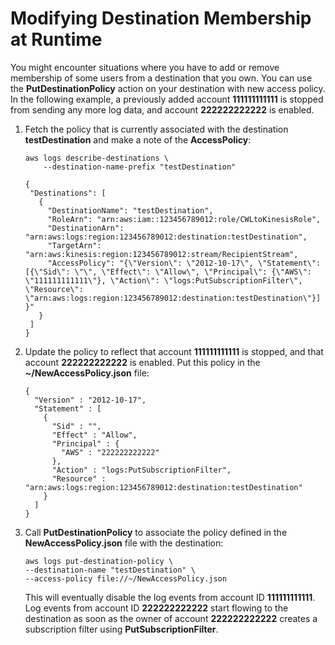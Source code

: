 # Modifying Destination Membership at Runtime<a name="ModifyDestinationMembership"></a>

You might encounter situations where you have to add or remove membership of some users from a destination that you own\. You can use the **PutDestinationPolicy** action on your destination with new access policy\. In the following example, a previously added account **111111111111** is stopped from sending any more log data, and account **222222222222** is enabled\.

1. Fetch the policy that is currently associated with the destination **testDestination** and make a note of the **AccessPolicy**:

   ```
   aws logs describe-destinations \
       --destination-name-prefix "testDestination"
   
   {
    "Destinations": [
      {
        "DestinationName": "testDestination",
        "RoleArn": "arn:aws:iam::123456789012:role/CWLtoKinesisRole",
        "DestinationArn": "arn:aws:logs:region:123456789012:destination:testDestination",
        "TargetArn": "arn:aws:kinesis:region:123456789012:stream/RecipientStream",
        "AccessPolicy": "{\"Version\": \"2012-10-17\", \"Statement\": [{\"Sid\": \"\", \"Effect\": \"Allow\", \"Principal\": {\"AWS\": \"111111111111\"}, \"Action\": \"logs:PutSubscriptionFilter\", \"Resource\": \"arn:aws:logs:region:123456789012:destination:testDestination\"}] }"
      }
    ]
   }
   ```

1. Update the policy to reflect that account **111111111111** is stopped, and that account **222222222222** is enabled\. Put this policy in the **\~/NewAccessPolicy\.json** file:

   ```
   {
     "Version" : "2012-10-17",
     "Statement" : [
       {
         "Sid" : "",
         "Effect" : "Allow",
         "Principal" : {
           "AWS" : "222222222222"
         },
         "Action" : "logs:PutSubscriptionFilter",
         "Resource" : "arn:aws:logs:region:123456789012:destination:testDestination"
       }
     ]
   }
   ```

1. Call **PutDestinationPolicy** to associate the policy defined in the **NewAccessPolicy\.json** file with the destination:

   ```
   aws logs put-destination-policy \
   --destination-name "testDestination" \
   --access-policy file://~/NewAccessPolicy.json
   ```

   This will eventually disable the log events from account ID **111111111111**\. Log events from account ID **222222222222** start flowing to the destination as soon as the owner of account **222222222222** creates a subscription filter using **PutSubscriptionFilter**\.
